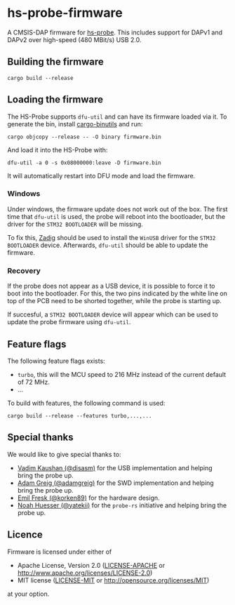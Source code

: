 # hs-probe-firmware

A CMSIS-DAP firmware for [hs-probe](https://github.com/korken89/hs-probe). This includes support
for DAPv1 and DAPv2 over high-speed (480 MBit/s) USB 2.0.

## Building the firmware

```
cargo build --release
```

## Loading the firmware

The HS-Probe supports `dfu-util` and can have its firmware loaded via it. To
generate the bin, install
[cargo-binutils](https://github.com/rust-embedded/cargo-binutils) and run:

```console
cargo objcopy --release -- -O binary firmware.bin
```

And load it into the HS-Probe with:

```console
dfu-util -a 0 -s 0x08000000:leave -D firmware.bin
```

It will automatically restart into DFU mode and load the firmware.

### Windows

Under windows, the firmware update does not work out of the box. The first time that `dfu-util` is used, the 
probe will reboot into the bootloader, but the driver for the `STM32 BOOTLOADER` will be missing.

To fix this, [Zadig](https://zadig.akeo.ie/) should be used to install the `WinUSB` driver for the `STM32 BOOTLOADER` device.
Afterwards, `dfu-util` should be able to update the firmware.

### Recovery

If the probe does not appear as a USB device, it is possible to force it to boot into the bootloader. For this, the two pins indicated
by the white line on top of the PCB need to be shorted together, while the probe is starting up.

If succesful, a `STM32 BOOTLOADER` device will appear which can be used to update the probe firmware using `dfu-util`.


## Feature flags

The following feature flags exists:

* `turbo`, this will the MCU speed to 216 MHz instead of the current default of 72 MHz.
* ...

To build with features, the following command is used:

```console
cargo build --release --features turbo,...,...
```

## Special thanks

We would like to give special thanks to:

- [Vadim Kaushan (@disasm)](https://github.com/disasm) for the USB implementation and helping bring the probe up.
- [Adam Greig (@adamgreig)](https://github.com/adamgreig) for the SWD implementation and helping bring the probe up.
- [Emil Fresk (@korken89)](https://github.com/korken89) for the hardware design.
- [Noah Huesser (@yatekii)](https://github.com/yatekii) for the `probe-rs` initiative and helping bring the probe up.

## Licence

Firmware is licensed under either of

* Apache License, Version 2.0 ([LICENSE-APACHE](LICENSE-APACHE) or
  http://www.apache.org/licenses/LICENSE-2.0)
* MIT license ([LICENSE-MIT](LICENSE-MIT) or http://opensource.org/licenses/MIT)

at your option.
